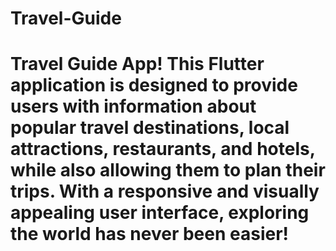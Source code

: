 # Travel-Guide
# Travel Guide App! This Flutter application is designed to provide users with information about popular travel destinations, local attractions, restaurants, and hotels, while also allowing them to plan their trips. With a responsive and visually appealing user interface, exploring the world has never been easier!
